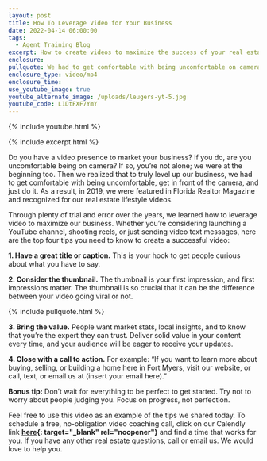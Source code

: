 ```yaml
---
layout: post
title: How To Leverage Video for Your Business
date: 2022-04-14 06:00:00
tags:
  - Agent Training Blog
excerpt: How to create videos to maximize the success of your real estate business.
enclosure:
pullquote: We had to get comfortable with being uncomfortable on camera.
enclosure_type: video/mp4
enclosure_time:
use_youtube_image: true
youtube_alternate_image: /uploads/leugers-yt-5.jpg
youtube_code: L1DtFXF7YmY
---
```

{% include youtube.html %}

{% include excerpt.html %}

Do you have a video presence to market your business? If you do, are you uncomfortable being on camera? If so, you’re not alone; we were at the beginning too. Then we realized that to truly level up our business, we had to get comfortable with being uncomfortable, get in front of the camera, and just do it. As a result, in 2019, we were featured in Florida Realtor Magazine and recognized for our real estate lifestyle videos.&nbsp;

Through plenty of trial and error over the years, we learned how to leverage video to maximize our business. Whether you’re considering launching a YouTube channel, shooting reels, or just sending video text messages, here are the top four tips you need to know to create a successful video:

**1\. Have a great title or caption.** This is your hook to get people curious about what you have to say.&nbsp;

**2\. Consider the thumbnail.** The thumbnail is your first impression, and first impressions matter. The thumbnail is so crucial that it can be the difference between your video going viral or not.&nbsp;

{% include pullquote.html %}

**3\. Bring the value.** People want market stats, local insights, and to know that you’re the expert they can trust. Deliver solid value in your content every time, and your audience will be eager to receive your updates.&nbsp;

**4\. Close with a call to action.** For example: “If you want to learn more about buying, selling, or building a home here in Fort Myers, visit our website, or call, text, or email us at (insert your email here).”

**Bonus tip:** Don’t wait for everything to be perfect to get started. Try not to worry about people judging you. Focus on progress, not perfection.&nbsp;

Feel free to use this video as an example of the tips we shared today. To schedule a free, no-obligation video coaching call, click on our Calendly link&nbsp;**[here](https://calendly.com/doug-lona/doug-and-lona-30-min?month=2022-04){: target="_blank" rel="noopener"}**&nbsp;and find a time that works for you. If you have any other real estate questions, call or email us. We would love to help you.
